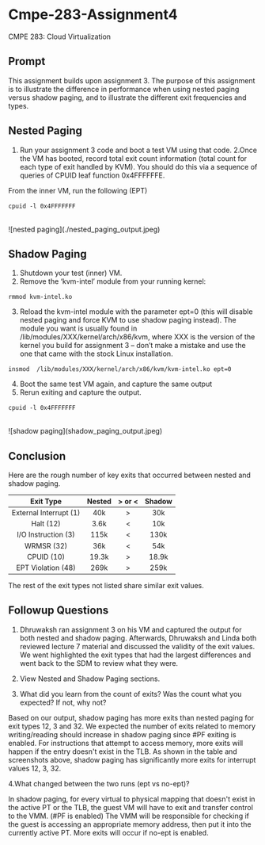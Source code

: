 # Cmpe-283-Assignment4
CMPE 283: Cloud Virtualization

## Prompt
This assignment builds upon assignment 3. The purpose of this assignment is to illustrate the difference in performance when using nested paging versus shadow paging, and to illustrate the different exit frequencies and types. 

## Nested Paging
1. Run your assignment 3 code and boot a test VM using that code. 
2.Once the VM has booted, record total exit count information (total count for each type of exit handled by KVM). You should do this via a sequence of queries of CPUID leaf function 0x4FFFFFFE.

From the inner VM, run the following (EPT)

```
cpuid -l 0x4FFFFFFF

```
<br/>
![nested paging](./nested_paging_output.jpeg)

## Shadow Paging
1. Shutdown your test (inner) VM.
2. Remove the ‘kvm-intel’ module from your running kernel: 
```
rmmod kvm-intel.ko
```

3. Reload the kvm-intel module with the parameter ept=0 (this will disable nested paging and force KVM to use shadow paging instead). The module you want is usually found in /lib/modules/XXX/kernel/arch/x86/kvm, where XXX is the version of the kernel you build for assignment 3 – don’t make a mistake and use the one that came with the stock Linux installation.
```
insmod  /lib/modules/XXX/kernel/arch/x86/kvm/kvm-intel.ko ept=0
```

4. Boot the same test VM again, and capture the same output 
5. Rerun exiting and capture the output. 
```
cpuid -l 0x4FFFFFFF
```
<br/>
![shadow paging](shadow_paging_output.jpeg)

## Conclusion
Here are the rough number of key exits that occurred between nested and shadow paging. 

|Exit Type| Nested      |  > or < | Shadow     |
| :---:  | :---:       |    :----:   |    :---:      |
|External Interrupt (1)| 40k | > | 30k  |
| Halt (12) | 3.6k | < | 10k |
| I/O Instruction (3) | 115k | < | 130k | 
| WRMSR (32) | 36k | < | 54k |
| CPUID (10) | 19.3k | > | 18.9k |
| EPT Violation (48) | 269k | > | 259k | 

The rest of the exit types not listed share similar exit values.

## Followup Questions
1. Dhruwaksh ran assignment 3 on his VM and captured the output for both nested and shadow paging. Afterwards, Dhruwaksh and Linda both reviewed lecture 7 material and discussed the validity of the exit values. We went highlighted the exit types that had the largest differences and went back to the SDM to review what they were. 

2. View Nested and Shadow Paging sections. 

3. What did you learn from the count of exits? Was the count what you expected? If not, why not? 

Based on our output, shadow paging has more exits than nested paging for exit types 12, 3 and 32. We expected the number of exits related to memory writing/reading should increase in shadow paging since #PF exiting is enabled. For instructions that attempt to access memory, more exits will happen if the entry doesn't exist in the TLB. As shown in the table and screenshots above, shadow paging has significantly more exits for interrupt values 12, 3, 32.  

4.What changed between the two runs (ept vs no-ept)?

In shadow paging, for every virtual to physical mapping that doesn't exist in the active PT or the TLB, the guest VM will have to exit and transfer control to the VMM. (#PF is enabled) The VMM will be responsible for checking if the guest is accessing an appropriate memory address, then put it into the currently active PT. More exits will occur if no-ept is enabled. 


